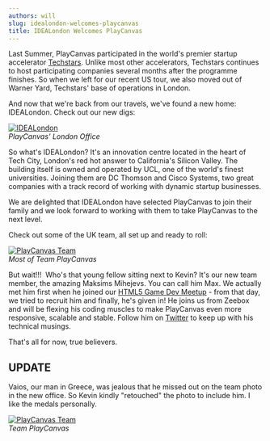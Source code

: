 ```yaml
---
authors: will
slug: idealondon-welcomes-playcanvas
title: IDEALondon Welcomes PlayCanvas
---
```


Last Summer, PlayCanvas participated in the world's premier startup accelerator [Techstars](https://www.techstars.com/). Unlike most other accelerators, Techstars continues to host participating companies several months after the programme finishes. So when we left for our recent US tour, we also moved out of Warner Yard, Techstars' base of operations in London.

And now that we're back from our travels, we've found a new home: IDEALondon. Check out our new digs:

[![IDEALondon](/img/idealondon.jpg)](/img/idealondon.jpg)
<br />_PlayCanvas' London Office_

So what's IDEALondon? It's an innovation centre located in the heart of Tech City, London's red hot answer to California's Silicon Valley. The building itself is owned and operated by UCL, one of the world's finest universities. Joining them are DC Thomson and Cisco Systems, two great companies with a track record of working with dynamic startup businesses.

We are delighted that IDEALondon have selected PlayCanvas to join their family and we look forward to working with them to take PlayCanvas to the next level.

Check out some of the UK team, all set up and ready to roll:

[![PlayCanvas Team](/img/team-2014.jpg)](/img/team-2014.jpg)
<br />_Most of Team PlayCanvas_

But wait!!!  Who's that young fellow sitting next to Kevin? It's our new team member, the amazing Maksims Mihejevs. You can call him Max. We actually met him first when he joined our [HTML5 Game Dev Meetup](http://www.meetup.com/London-HTML5-Game-Developers/) - from that day, we tried to recruit him and finally, he's given in! He joins us from Zeebox and will be flexing his coding muscles to make PlayCanvas even more responsive, scalable and stable. Follow him on [Twitter](https://twitter.com/mrmaxm) to keep up with his technical musings.

That's all for now, true believers.

## UPDATE

Vaios, our man in Greece, was jealous that he missed out on the team photo in the new office. So Kevin kindly "retouched" the photo to include him. I like the medals personally.

[![PlayCanvas Team](/img/team_photo_small.jpg)](/img/team_photo_small.jpg)
<br />_Team PlayCanvas_
